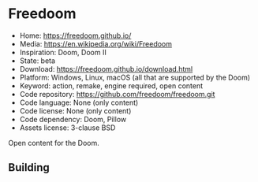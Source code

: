 # Freedoom

- Home: https://freedoom.github.io/
- Media: https://en.wikipedia.org/wiki/Freedoom
- Inspiration: Doom, Doom II
- State: beta
- Download: https://freedoom.github.io/download.html
- Platform: Windows, Linux, macOS (all that are supported by the Doom)
- Keyword: action, remake, engine required, open content
- Code repository: https://github.com/freedoom/freedoom.git
- Code language: None (only content)
- Code license: None (only content)
- Code dependency: Doom, Pillow
- Assets license: 3-clause BSD

Open content for the Doom.

## Building
